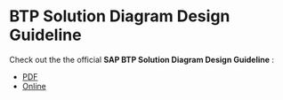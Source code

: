 # BTP Solution Diagram Design Guideline

Check out the the official **SAP BTP Solution Diagram Design Guideline** :

- [PDF](https://d.dam.sap.com/a/UbBJrVh/SAP-BTP-solution-diagram-design-guideline-v1-public.pdf?rc=10)
- [Online](https://sap.github.io/btp-solution-diagrams/docs/solution_diagr_intro/intro/)